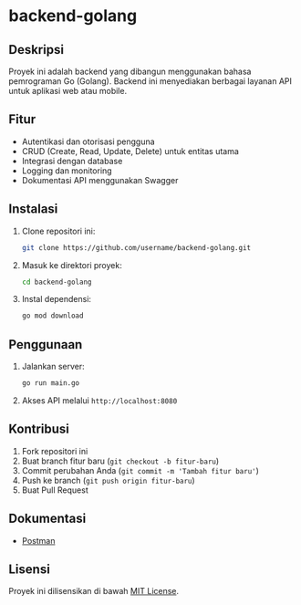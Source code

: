 # backend-golang

## Deskripsi
Proyek ini adalah backend yang dibangun menggunakan bahasa pemrograman Go (Golang). Backend ini menyediakan berbagai layanan API untuk aplikasi web atau mobile.

## Fitur
- Autentikasi dan otorisasi pengguna
- CRUD (Create, Read, Update, Delete) untuk entitas utama
- Integrasi dengan database
- Logging dan monitoring
- Dokumentasi API menggunakan Swagger

## Instalasi
1. Clone repositori ini:
    ```bash
    git clone https://github.com/username/backend-golang.git
    ```
2. Masuk ke direktori proyek:
    ```bash
    cd backend-golang
    ```
3. Instal dependensi:
    ```bash
    go mod download
    ```

## Penggunaan
1. Jalankan server:
    ```bash
    go run main.go
    ```
2. Akses API melalui `http://localhost:8080`

## Kontribusi
1. Fork repositori ini
2. Buat branch fitur baru (`git checkout -b fitur-baru`)
3. Commit perubahan Anda (`git commit -m 'Tambah fitur baru'`)
4. Push ke branch (`git push origin fitur-baru`)
5. Buat Pull Request

## Dokumentasi
- [Postman](postman.md)

## Lisensi

Proyek ini dilisensikan di bawah [MIT License](LICENSE).